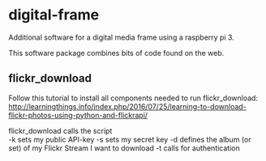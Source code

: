 # digital-frame
Additional software for a digital media frame using a raspberry pi 3.

This software package combines bits of code found on the web.


## flickr_download

Follow this tutorial to install all components needed to run flickr_download: http://learningthings.info/index.php/2016/07/25/learning-to-download-flickr-photos-using-python-and-flickrapi/

flickr_download calls the script  
-k <api key> sets my public API-key
-s <api secret> sets my secret key
-d <set id> defines the album (or set) of my Flickr Stream I want to download
-t calls for authentication

